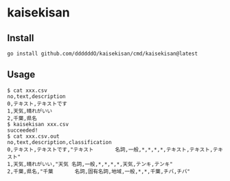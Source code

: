 # kaisekisan

## Install

```console
go install github.com/ddddddO/kaisekisan/cmd/kaisekisan@latest
```

## Usage

```console
$ cat xxx.csv
no,text,description
0,テキスト,テキストです
1,天気,晴れがいい
2,千葉,県名
$ kaisekisan xxx.csv
succeeded!
$ cat xxx.csv.out
no,text,description,classification
0,テキスト,テキストです,"テキスト       名詞,一般,*,*,*,*,テキスト,テキスト,テキスト"
1,天気,晴れがいい,"天気 名詞,一般,*,*,*,*,天気,テンキ,テンキ"
2,千葉,県名,"千葉       名詞,固有名詞,地域,一般,*,*,千葉,チバ,チバ"
```